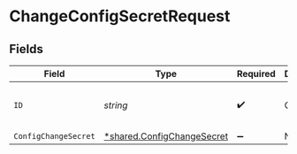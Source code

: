 # ChangeConfigSecretRequest


## Fields

| Field                                                                          | Type                                                                           | Required                                                                       | Description                                                                    | Example                                                                        |
| ------------------------------------------------------------------------------ | ------------------------------------------------------------------------------ | ------------------------------------------------------------------------------ | ------------------------------------------------------------------------------ | ------------------------------------------------------------------------------ |
| `ID`                                                                           | *string*                                                                       | :heavy_check_mark:                                                             | Config ID                                                                      | 4997257d-dfb6-445b-929c-cbe2ab182818                                           |
| `ConfigChangeSecret`                                                           | [*shared.ConfigChangeSecret](../../../pkg/models/shared/configchangesecret.md) | :heavy_minus_sign:                                                             | N/A                                                                            |                                                                                |